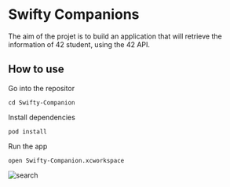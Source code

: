 # Swifty Companions

The aim of the projet is to build an application that will retrieve the information of 42 student, using the 42 API.

## How to use

Go into the repositor
```
cd Swifty-Companion
```

Install dependencies
```
pod install
```

Run the app
```
open Swifty-Companion.xcworkspace
```
![search](https://media.giphy.com/media/XgAKTf9aW603KCOt96/giphy.gif)
